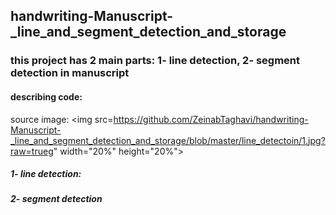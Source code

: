 ## handwriting-Manuscript-_line_and_segment_detection_and_storage
### this project has 2 main parts: 1- line detection, 2- segment detection in manuscript

#### describing code:

source image:
<img src=https://github.com/ZeinabTaghavi/handwriting-Manuscript-_line_and_segment_detection_and_storage/blob/master/line_detectoin/1.jpg?raw=trueg" width="20%" height="20%">

##### 1- line detection:


##### 2- segment detection
